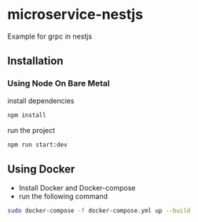 # microservice-nestjs

Example for grpc in nestjs

## Installation

### Using Node On Bare Metal

install dependencies

```bash
npm install
```

run the project

```bash
npm run start:dev
```

## Using Docker

- Install Docker and Docker-compose
- run the following command

```bash
sudo docker-compose -f docker-compose.yml up --build
```

